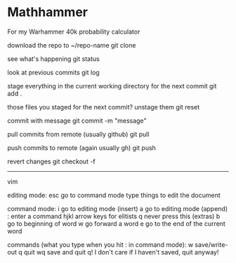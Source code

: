 # Mathhammer
For my Warhammer 40k probability calculator

download the repo to ~/repo-name
git clone <url to repo>

see what's happening
git status

look at previous commits
git log

stage everything in the current working directory for the next commit
git add .

those files you staged for the next commit? unstage them
git reset

commit with message
git commit -m "message"

pull commits from remote (usually github)
git pull

push commits to remote (again usually gh)
git push

revert changes
git checkout -f

-------------------------------------------------------------

vim

editing mode:
esc go to command mode
type things to edit the document

command mode:
i go to editing mode (insert)
a go to editing mode (append)
: enter a command
hjkl arrow keys for elitists
q never press this
(extras)
b go to beginning of word
w go forward a word
e go to the end of the current word

commands (what you type when you hit : in command mode):
w save/write-out
q quit
wq save and quit
q! I don't care if I haven't saved, quit anyway!